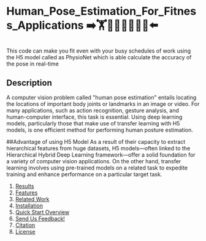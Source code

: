 # Human_Pose_Estimation_For_Fitness_Applications ➡️🏋️🏋️‍♀️🏌️‍♂️🚶‍♂️⬅️
## 
This code can make you fit even with your busy schedules of work using the H5 model called as PhysioNet which is able calculate the accuracy of the pose in real-time
## Description
A computer vision problem called "human pose estimation" entails locating the locations of important body joints or landmarks in an image or video. For many applications, such as action recognition, gesture analysis, and human-computer interface, this task is essential. Using deep learning models, particularly those that make use of transfer learning with H5 models, is one efficient method for performing human posture estimation.

##Advantage of using H5 Model
As a result of their capacity to extract hierarchical features from huge datasets, H5 models—often linked to the Hierarchical Hybrid Deep Learning framework—offer a solid foundation for a variety of computer vision applications. On the other hand, transfer learning involves using pre-trained models on a related task to expedite training and enhance performance on a particular target task.

1. [Results](#results)
3. [Features](#features)
4. [Related Work](#related-work)
5. [Installation](#installation)
6. [Quick Start Overview](#quick-start-overview)
7. [Send Us Feedback!](#send-us-feedback)
8. [Citation](#citation)
9. [License](#license)
